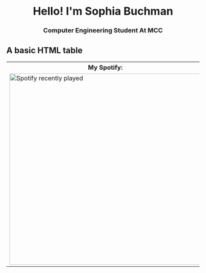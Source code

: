 <h1 align="center">Hello! I'm Sophia Buchman</h1>
<h3 align="center">Computer Engineering Student At MCC</h3>

<h2>A basic HTML table</h2>

<table display: block; margin-left: auto; margin-right: auto;>
  <tr>
    <th>My Spotify:</th>
    <th>Contact</th>
  </tr>
  <tr>
    <td>
      <img src="https://spotify-recently-played-readme.vercel.app/api?user=31n75zap74pmloq7pdfhnkqizocm&width=500" alt="Spotify recently played" width="500">
    </td>
    <td>Maria Anders</td>
  </tr>
</table>

